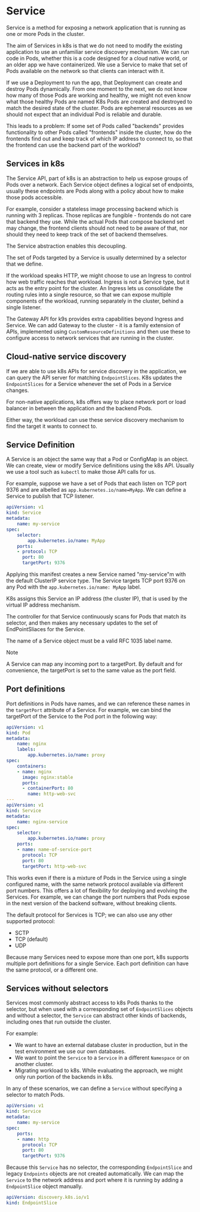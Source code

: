# Service

Service is a method for exposing a network application that is running as one or
more Pods in the cluster.

The aim of Services in k8s is that we do not need to modify the existing
application to use an unfamiliar service discovery mechanism. We can run code in
Pods, whether this is a code designed for a cloud native world, or an older app
we have containerized. We use a Service to make that set of Pods available on
the network so that clients can interact with it.

If we use a Deployment to run the app, that Deployment can create and destroy
Pods dynamically. From one moment to the next, we do not know how many of those
Pods are working and healthy, we might not even know what those healthy Pods are
named K8s Pods are created and destroyed to match the desired state of the
cluster. Pods are ephemeral resources as we should not expect that an individual
Pod is reliable and durable.

This leads to a problem:
If some set of Pods called "backends" provides functionality to other Pods
called "frontends" inside the cluster, how do the frontends find out and keep
track of which IP address to connect to, so that the frontend can use the
backend part of the worklod?

## Services in k8s

The Service API, part of k8s is an abstraction to help us expose groups of Pods
over a network. Each Service object defines a logical set of endpoints, usually
these endpoints are Pods along with a policy about how to make those pods
accessible. 

For example, consider a stateless image processing backend which is running with
3 replicas. Those replicas are fungible - frontends do not care that backend
they use. While the actual Pods that compose backend set may change, the
frontend clients should not need to be aware of that, nor should they need to
keep track of the set of backend themselves.

The Service abstraction enables this decoupling.

The set of Pods targeted by a Service is usually determined by a selector that
we define.

If the workload speaks HTTP, we might choose to use an Ingress to control how
web traffic reaches that workload. Ingress is not a Service type, but it acts as
the entry point for the cluster. An Ingress lets us consolidate the routing
rules into a single resource, so that we can expose multiple components of the
workload, running separately in the cluster, behind a single listener.

The Gateway API for k9s provides extra capabilities beyond Ingress and Service.
We can add Gateway to the cluster - it is a family extension of APIs,
implemented using `CustomResourceDefinitions` and then use these to configure
access to network services that are running in the cluster.

## Cloud-native service discovery

If we are able to use k8s APIs for service discovery in the application, we can
query the API server for matching `EndpointSlices`. K8s updates the 
`EndpointSlices` for a Service whenever the set of Pods in a Service changes.

For non-native applications, k8s offers way to place network port or load
balancer in between the application and the backend Pods.

Either way, the workload can use these service discovery mechanism to find the
target it wants to connect to.

## Service Definition

A Service is an object the same way that a Pod or ConfigMap is an object. We can
create, view or modify Service definitions using the k8s API. Usually we use a
tool such as `kubectl` to make those API calls for us.

For example, suppose we have a set of Pods that each listen on TCP port 9376 and
are albelled as `app.kubernetes.io/name=MyApp`. We can define a Service to
publish that TCP listener.

```yaml
apiVersion: v1
kind: Service
metadata:
    name: my-service
spec:
    selector:
        app.kubernetes.io/name: MyApp
    ports:
    - protocol: TCP
      port: 80
      targetPort: 9376
```

Applying this manifest creates a new Service named "my-service"m with the
default ClusterIP service type. The Service targets TCP port 9376 on any Pod
with the `app.kubernetes.io/name: MyApp` label.

K8s assigns this Service an IP address (the cluster IP), that is used by the
virtual IP address mechanism.

The controller for that Service continuously scans for Pods that match its
selector, and then makes any necessary updates to the set of EndPointSliaces for
the Service.

The name of a Service object must be a valid RFC 1035 label name.

> [!NOTE]
> A Service can map any incoming port to a targetPort. By default and for
> convenience, the targetPort is set to the same value as the port field.

## Port definitions

Port definitions in Pods have names, and we can reference these names in the
`targetPort` attribute of a Service. For example, we can bind the targetPort of
the Service to the Pod port in the following way:

```yaml
apiVersion: v1
kind: Pod
metadata:
    name: nginx
    labels:
        app.kubernetes.io/name: proxy
spec:
    containers:
    - name: nginx
      image: nginx:stable
      ports:
      - containerPort: 80
        name: http-web-svc
---
apiVersion: v1
kind: Service
metadata:
    name: nginx-service
spec:
    selector:
        app.kubernetes.io/name: proxy
    ports:
    - name: name-of-service-port
      protocol: TCP
      port: 80
      targetPort: http-web-svc
```

This works even if there is a mixture of Pods in the Service using a single
configured name, with the same network protocol available via different port
numbers. This offers a lot of flexibility for deploying and evolving the
Services. For example, we can change the port numbers that Pods expose in the
next version of the backend software, without breaking clients.

The default protocol for Services is TCP; we can also use any other supported
protocol:
- SCTP
- TCP (default)
- UDP

Because many Services need to expose more than one port, k8s supports multiple
port definitions for a single Service. Each port definition can have the same
protocol, or a different one.

## Services without selectors

Services most commonly abstract access to k8s Pods thanks to the selector, but
when used with a corresponding set of `EndpointSlices` objects and without a
selector, the `Service` can abstract other kinds of backends, including ones that
run outside the cluster.

For example:
- We want to have an external database cluster in production, but in the test
  environment we use our own databases.
- We want to point the `Service` to a `Service` in a different `Namespace` or on
  another cluster.
- Migrating workload to k8s. While evaluating the approach, we might only run
  portion of the backends in k8s.

In any of these scenarios, we can define a `Service` without specifying a
selector to match Pods.

```yaml
apiVersion: v1
kind: Service
metadata:
    name: my-service
spec:
    ports:
    - name: http
      protocol: TCP
      port: 80
      targetPort: 9376
```

Because this `Service` has no selector, the corresponding `EndpointSlice` and
legacy `Endpoints` objects are not created automatically. We can map the
`Service` to the network address and port where it is running by adding a
`EndpointSlice` object manually. 

```yaml
apiVersion: discovery.k8s.io/v1
kind: EndpointSlice
```
